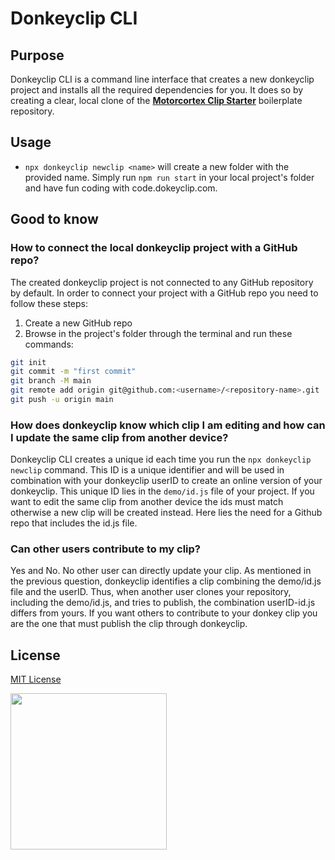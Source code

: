 # Donkeyclip CLI

## Purpose
Donkeyclip CLI is a command line interface that creates a new donkeyclip project and installs all the required dependencies for you. It does so by creating a clear, local clone of the **[Motorcortex Clip Starter](https://github.com/donkeyclip/motorcortex-clip-starter)** boilerplate repository.

## Usage
- `npx donkeyclip newclip <name>` will create a new folder with the provided name. Simply run `npm run start` in your local project's folder and have fun coding with code.dokeyclip.com. 

## Good to know
### How to connect the local donkeyclip project with a GitHub repo?
The created donkeyclip project is not connected to any GitHub repository by default. In order to connect your project with a GitHub repo you need to follow these steps:
1. Create a new GitHub repo
2. Browse in the project's folder through the terminal and run these commands: 
```bash
git init
git commit -m "first commit"
git branch -M main
git remote add origin git@github.com:<username>/<repository-name>.git
git push -u origin main
```

### How does donkeyclip know which clip I am editing and how can I update the same clip from another device?
Donkeyclip CLI creates a unique id each time you run the `npx donkeyclip newclip` command. This ID is a unique identifier and will be used in combination with your donkeyclip userID to create an online version of your donkeyclip. This unique ID lies in the `demo/id.js` file of your project. If you want to edit the same clip from another device the ids must match otherwise a new clip will be created instead. Here lies the need for a Github repo that includes the id.js file.

### Can other users contribute to my clip?
Yes and No. No other user can directly update your clip. As mentioned in the previous question, donkeyclip identifies a clip combining the demo/id.js file and the userID. Thus, when another user clones your repository, including the demo/id.js, and tries to publish, the combination userID-id.js differs from yours. If you want others to contribute to your donkey clip you are the one that must publish the clip through donkeyclip. 

## License
[MIT License](https://opensource.org/licenses/MIT)

[<img src="https://presskit.donkeyclip.com/logos/donkey%20clip%20logo.svg" width=250></img>](https://donkeyclip.com)
